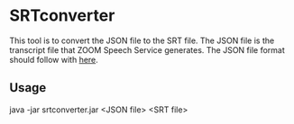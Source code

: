 # SRTconverter
This tool is to convert the JSON file to the SRT file. The JSON file is the transcript file that ZOOM Speech Service generates.
The JSON file format should follow with [here](http://docs.speechapiv21.apiary.io/#reference/searches/search-results/retrieve-transcription-results).

## Usage
  java -jar srtconverter.jar \<JSON file\> \<SRT file\>
